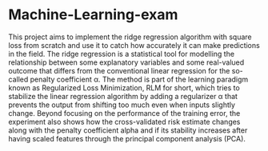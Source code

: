 # Machine-Learning-exam

This project aims to implement the ridge regression algorithm with square loss from scratch and use it to catch how accurately it can make predictions in the field.
The ridge regression is a statistical tool for modelling the relationship between some explanatory variables and some real-valued outcome that differs from the conventional linear regression for the so-called penalty coefficient α. The method is part of the learning paradigm known as Regularized Loss Minimization, RLM for short, which tries to stabilize the linear regression algorithm by adding a regularizer α that prevents the output from shifting too much even when inputs slightly change.
Beyond focusing on the performance of the training error, the experiment also shows how the cross-validated risk estimate changes along with the penalty coefficient alpha and if its stability increases after having scaled features through the principal component analysis (PCA).
